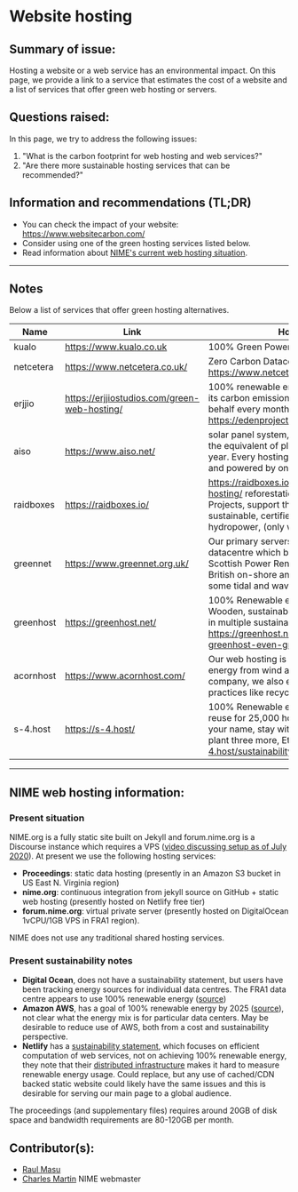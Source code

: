 # Website hosting

## Summary of issue: 

Hosting a website or a web service has an environmental impact. On this page, we provide a link to a service that estimates the cost of a website and a list of services that offer green web hosting or servers.

## Questions raised:

In this page, we try to address the following issues:

1. "What is the carbon footprint for web hosting and web services?"
2. "Are there more sustainable hosting services that can be recommended?"

## Information and recommendations (TL;DR)

- You can check the  impact of your website: https://www.websitecarbon.com/
- Consider using one of the green hosting services listed below.
- Read information about [NIME's current web hosting situation](#NIME-web-hosting-information).  

-----

## Notes

Below a list of services that offer green hosting alternatives.


|Name          | Link                       |  How is it green  |   cost web hosting | Server         |      
|------------- | -------------              | -------------     |  -------------     |-------------   |
|       kualo  |https://www.kualo.co.uk     | 100% Green Powered|  3 (10gb)- 10 (50gb)/month| 24 month|
|netcetera     |https://www.netcetera.co.uk/| Zero Carbon Datacentre https://www.netcetera.co.uk/datacentre/#green| 3 (5gb) 6.60 (20 gb) per month https://www.netcetera.co.uk/hosting/ | 55 (8 tb 512gb ram) 110 (10 tb 128 gb ram)|
|erjjio|https://erjjiostudios.com/green-web-hosting/| 100% renewable energy, optimise it to reduce its carbon emissions, and plant trees on your behalf every month, partenship with https://edenprojects.org/|5(10 GB)/month'7 (Unlimited disk storage)||
|aiso|https://www.aiso.net/| solar panel system, according to their count is the equivalent of planting 8 acres of trees per year. Every hosting account with AISO is green and powered by on-site solar.| $6.25 (10 GB )|10 (30gb 1gb ram), 45 (50 gb  4 gb ram) (many packages, two are examples)|
|raidboxes|https://raidboxes.io/|https://raidboxes.io/it/wordpress-green-hosting/  reforestation of Eden Reforestation Projects, support the Get Mads initiative, rely on sustainable, certified green electricity from hydropower, (only wordpress)|15 per month (1wordpress website 5gb ssd)|-|
|greennet|https://www.greennet.org.uk/|Our primary servers are located in a London datacentre which buys its electricity from Scottish Power Renewables, generated from British on-shore and off-shore wind as well as some tidal and wave power sources.| £108.00 inc. VAT per year (1bg)||
|greenhost|https://greenhost.net/| 100% Renewable energy from local windmills Wooden, sustainable office building  Participating in multiple sustainability projects https://greenhost.net/blog/2018/02/22/making-greenhost-even-greener/| € 51.00 / year (1000 MB ), € 108.00 / year 5 GB  https://greenhost.net/products/hosting/|€ 5.75 / month  (5 GB )https://greenhost.net/products/vps/
|acornhost|https://www.acornhost.com/|Our web hosting is powered by 100% green energy from wind and solar sources. As a company, we also embrace sustainable practices like recycling and tele-commuting. |$8.95 5GB space 100 GB bandwidth||
|s-4.host|https://s-4.host/|100% Renewable energy,Heat recovery and reuse for 25,000 homes,  we will plant a tree in your name, stay with us for a year and we will plant three more, Ethical partnerships https://s-4.host/sustainability/|50,000 visits €10 per month||

----

## NIME web hosting information:

### Present situation

NIME.org is a fully static site built on Jekyll and forum.nime.org is a Discourse instance which requires a VPS ([video discussing setup as of July 2020](https://youtu.be/8p5HJh-DwBk)). At present we use the following hosting services:

- **Proceedings**: static data hosting (presently in an Amazon S3 bucket in US East N. Virginia region)
- **nime.org**: continuous integration from jekyll source on GitHub + static web hosting (presently hosted on Netlify free tier)
- **forum.nime.org**: virtual private server (presently hosted on DigitalOcean 1vCPU/1GB VPS in FRA1 region).

NIME does not use any traditional shared hosting services.

### Present sustainability notes

- **Digital Ocean**, does not have a sustainability statement, but users have been tracking energy sources for individual data centres. The FRA1 data centre appears to use 100% renewable energy ([source](https://www.digitalocean.com/community/questions/what-kind-of-electricity-do-you-run-on))
- **Amazon AWS**, has a goal of 100% renewable energy by 2025 ([source](https://sustainability.aboutamazon.com/environment/the-cloud)), not clear what the energy mix is for particular data centers. May be desirable to reduce use of AWS, both from a cost and sustainability perspective.
- **Netlify** has a [sustainability statement](https://www.netlify.com/sustainability/), which focuses on efficient computation of web services, not on achieving 100% renewable energy, they note that their [distributed infrastructure](https://community.netlify.com/t/is-netlify-powered-by-renewable-energy/3951) makes it hard to measure renewable energy usage. Could replace, but any use of cached/CDN backed static website could likely have the same issues and this is desirable for serving our main page to a global audience.

The proceedings (and supplementary files) requires around 20GB of disk space and bandwidth requirements are 80-120GB per month.

## Contributor(s): 

- [Raul Masu](mailto:raul@raulmasu.org)
- [Charles Martin]() NIME webmaster

